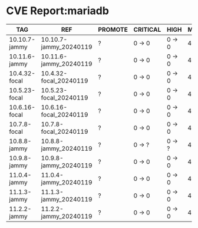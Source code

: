 # CVE Report:mariadb
|      TAG      |          REF           | PROMOTE | CRITICAL |  HIGH  | MEDIUM |  LOW   | UNKNOWN |
|---------------|------------------------|---------|----------|--------|--------|--------|---------|
| 10.10.7-jammy | 10.10.7-jammy_20240119 | ?       | 0 -> 0   | 0 -> 0 | 4 -> 4 | 0 -> 0 | 0 -> 0  |
| 10.11.6-jammy | 10.11.6-jammy_20240119 | ?       | 0 -> 0   | 0 -> 0 | 4 -> 4 | 0 -> 0 | 0 -> 0  |
| 10.4.32-focal | 10.4.32-focal_20240119 | ?       | 0 -> 0   | 0 -> 0 | 4 -> 4 | 0 -> 0 | 0 -> 0  |
| 10.5.23-focal | 10.5.23-focal_20240119 | ?       | 0 -> 0   | 0 -> 0 | 4 -> 4 | 0 -> 0 | 0 -> 0  |
| 10.6.16-focal | 10.6.16-focal_20240119 | ?       | 0 -> 0   | 0 -> 0 | 4 -> 4 | 0 -> 0 | 0 -> 0  |
| 10.7.8-focal  | 10.7.8-focal_20240119  | ?       | 0 -> 0   | 0 -> 0 | 4 -> 4 | 0 -> 0 | 0 -> 0  |
| 10.8.8-jammy  | 10.8.8-jammy_20240119  | ?       | 0 -> ?   | 0 -> ? | 4 -> ? | 0 -> ? | 0 -> ?  |
| 10.9.8-jammy  | 10.9.8-jammy_20240119  | ?       | 0 -> 0   | 0 -> 0 | 4 -> 4 | 0 -> 0 | 0 -> 0  |
| 11.0.4-jammy  | 11.0.4-jammy_20240119  | ?       | 0 -> 0   | 0 -> 0 | 4 -> 4 | 0 -> 0 | 0 -> 0  |
| 11.1.3-jammy  | 11.1.3-jammy_20240119  | ?       | 0 -> 0   | 0 -> 0 | 4 -> 4 | 0 -> 0 | 0 -> 0  |
| 11.2.2-jammy  | 11.2.2-jammy_20240119  | ?       | 0 -> 0   | 0 -> 0 | 4 -> 4 | 0 -> 0 | 0 -> 0  |

